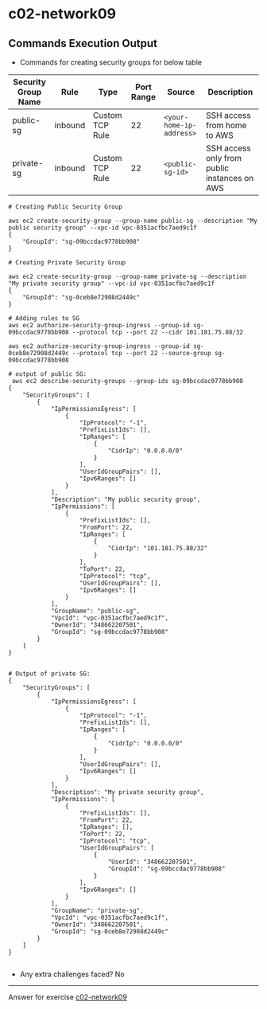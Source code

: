 # c02-network09

## Commands Execution Output

- Commands for creating security groups for below table

|Security Group Name|Rule|Type|Port Range|Source|Description
|-|-|-|-|-|-|
|public-sg|inbound|Custom TCP Rule|22|`<your-home-ip-address>`|SSH access from home to AWS|
|private-sg|inbound|Custom TCP Rule|22|`<public-sg-id>`|SSH access only from public instances on AWS|

```
# Creating Public Security Group 

aws ec2 create-security-group --group-name public-sg --description "My public security group" --vpc-id vpc-0351acfbc7aed9c1f
{
    "GroupId": "sg-09bccdac9778bb908"
}

# Creating Private Security Group

aws ec2 create-security-group --group-name private-sg --description "My private security group" --vpc-id vpc-0351acfbc7aed9c1f
{
    "GroupId": "sg-0ceb8e72908d2449c"
}

# Adding rules to SG
aws ec2 authorize-security-group-ingress --group-id sg-09bccdac9778bb908 --protocol tcp --port 22 --cidr 101.181.75.88/32

aws ec2 authorize-security-group-ingress --group-id sg-0ceb8e72908d2449c --protocol tcp --port 22 --source-group sg-09bccdac9778bb908

# output of public SG:
 aws ec2 describe-security-groups --group-ids sg-09bccdac9778bb908
{
    "SecurityGroups": [
        {
            "IpPermissionsEgress": [
                {
                    "IpProtocol": "-1", 
                    "PrefixListIds": [], 
                    "IpRanges": [
                        {
                            "CidrIp": "0.0.0.0/0"
                        }
                    ], 
                    "UserIdGroupPairs": [], 
                    "Ipv6Ranges": []
                }
            ], 
            "Description": "My public security group", 
            "IpPermissions": [
                {
                    "PrefixListIds": [], 
                    "FromPort": 22, 
                    "IpRanges": [
                        {
                            "CidrIp": "101.181.75.88/32"
                        }
                    ], 
                    "ToPort": 22, 
                    "IpProtocol": "tcp", 
                    "UserIdGroupPairs": [], 
                    "Ipv6Ranges": []
                }
            ], 
            "GroupName": "public-sg", 
            "VpcId": "vpc-0351acfbc7aed9c1f", 
            "OwnerId": "348662207501", 
            "GroupId": "sg-09bccdac9778bb908"
        }
    ]
}


# Output of private SG: 
{
    "SecurityGroups": [
        {
            "IpPermissionsEgress": [
                {
                    "IpProtocol": "-1", 
                    "PrefixListIds": [], 
                    "IpRanges": [
                        {
                            "CidrIp": "0.0.0.0/0"
                        }
                    ], 
                    "UserIdGroupPairs": [], 
                    "Ipv6Ranges": []
                }
            ], 
            "Description": "My private security group", 
            "IpPermissions": [
                {
                    "PrefixListIds": [], 
                    "FromPort": 22, 
                    "IpRanges": [], 
                    "ToPort": 22, 
                    "IpProtocol": "tcp", 
                    "UserIdGroupPairs": [
                        {
                            "UserId": "348662207501", 
                            "GroupId": "sg-09bccdac9778bb908"
                        }
                    ], 
                    "Ipv6Ranges": []
                }
            ], 
            "GroupName": "private-sg", 
            "VpcId": "vpc-0351acfbc7aed9c1f", 
            "OwnerId": "348662207501", 
            "GroupId": "sg-0ceb8e72908d2449c"
        }
    ]
}


```

- Any extra challenges faced?
 No 

<!-- Don't change anything below this point-->
***
Answer for exercise [c02-network09](https://github.com/devopsacademyau/academy/blob/893381c6f0b69434d9e8597d3d4b1c17f9bc1371/classes/02class/exercises/c02-network09/README.md)